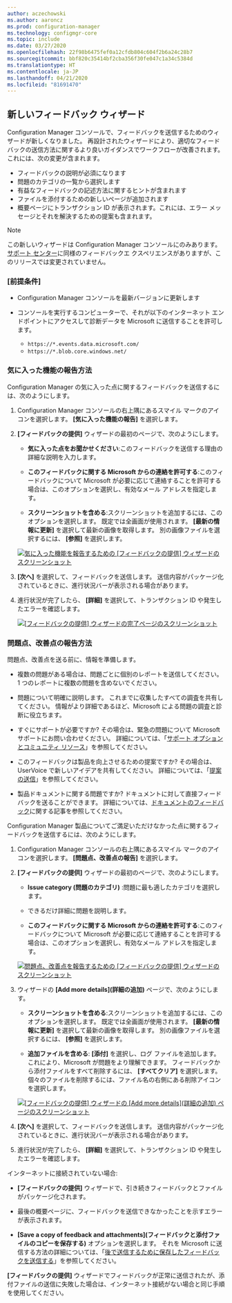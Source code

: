 ```yaml
---
author: aczechowski
ms.author: aaroncz
ms.prod: configuration-manager
ms.technology: configmgr-core
ms.topic: include
ms.date: 03/27/2020
ms.openlocfilehash: 22f98b6475fef0a12cfdb804c604f2b6a24c28b7
ms.sourcegitcommit: bbf820c35414bf2cba356f30fe047c1a34c5384d
ms.translationtype: HT
ms.contentlocale: ja-JP
ms.lasthandoff: 04/21/2020
ms.locfileid: "81691470"
---
```

## <a name="new-feedback-wizard"></a><a name="bkmk_feedback"></a> 新しいフィードバック ウィザード

<!--3180826-->

Configuration Manager コンソールで、フィードバックを送信するためのウィザードが新しくなりました。 再設計されたウィザードにより、適切なフィードバックの送信方法に関するより良いガイダンスでワークフローが改善されます。 これには、次の変更が含まれます。

- フィードバックの説明が必須になります
- 問題のカテゴリの一覧から選択します
- 有益なフィードバックの記述方法に関するヒントが含まれます
- ファイルを添付するための新しいページが追加されます
- 概要ページにトランザクション ID が表示されます。これには、エラー メッセージとそれを解決するための提案も含まれます。

> [!NOTE]
> この新しいウィザードは Configuration Manager コンソールにのみあります。 [サポート センター](../../../../support/support-center.md)に同様のフィードバックエ クスペリエンスがありますが、このリリースでは変更されていません。

### <a name="prerequisites"></a>[前提条件]

- Configuration Manager コンソールを最新バージョンに更新します

- コンソールを実行するコンピューターで、それが以下のインターネット エンドポイントにアクセスして診断データを Microsoft に送信することを許可します。

  - `https://*.events.data.microsoft.com/`
  - `https://*.blob.core.windows.net/`

### <a name="how-to-send-a-smile"></a>気に入った機能の報告方法

Configuration Manager の気に入った点に関するフィードバックを送信するには、次のようにします。

1. Configuration Manager コンソールの右上隅にあるスマイル マークのアイコンを選択します。 **[気に入った機能の報告]** を選択します。

1. **[フィードバックの提供]** ウィザードの最初のページで、次のようにします。

    - **気に入った点をお聞かせください**:このフィードバックを送信する理由の詳細な説明を入力します。

    - **このフィードバックに関する Microsoft からの連絡を許可する**:このフィードバックについて Microsoft が必要に応じて連絡することを許可する場合は、このオプションを選択し、有効なメール アドレスを指定します。

    - **スクリーンショットを含める**:スクリーンショットを追加するには、このオプションを選択します。 既定では全画面が使用されます。 **[最新の情報に更新]** を選択して最新の画像を取得します。 別の画像ファイルを選択するには、 **[参照]** を選択します。

    [![気に入った機能を報告するための [フィードバックの提供] ウィザードのスクリーンショット](../../media/3180826-send-a-smile.png)](../../media/3180826-send-a-smile.png#lightbox)

1. **[次へ]** を選択して、フィードバックを送信します。 送信内容がパッケージ化されているときに、進行状況バーが表示される場合があります。

1. 進行状況が完了したら、 **[詳細]** を選択して、トランザクション ID や発生したエラーを確認します。

    [![[フィードバックの提供] ウィザードの完了ページのスクリーンショット](../../media/3180826-provide-feedback-complete.png)](../../media/3180826-provide-feedback-complete.png#lightbox)

### <a name="how-to-send-a-frown"></a>問題点、改善点の報告方法

問題点、改善点を送る前に、情報を準備します。

- 複数の問題がある場合は、問題ごとに個別のレポートを送信してください。 1 つのレポートに複数の問題を含めないでください。

- 問題について明確に説明します。 これまでに収集したすべての調査を共有してください。 情報がより詳細であるほど、Microsoft による問題の調査と診断に役立ちます。

- すぐにサポートが必要ですか? その場合は、緊急の問題について Microsoft サポートにお問い合わせください。 詳細については、「[サポート オプションとコミュニティ リソース](../../../../understand/find-help.md#BKMK_SupportOptions)」を参照してください。

- このフィードバックは製品を向上させるための提案ですか? その場合は、UserVoice で新しいアイデアを共有してください。 詳細については、「[提案の送信](../../../../understand/find-help.md#send-a-suggestion)」を参照してください。

- 製品ドキュメントに関する問題ですか? ドキュメントに対して直接フィードバックを送ることができます。 詳細については、[ドキュメントのフィードバック](../../../../understand/use-docs.md#bkmk_docfeedback)に関する記事を参照してください。

Configuration Manager 製品についてご満足いただけなかった点に関するフィードバックを送信するには、次のようにします。

1. Configuration Manager コンソールの右上隅にあるスマイル マークのアイコンを選択します。 **[問題点、改善点の報告]** を選択します。

1. **[フィードバックの提供]** ウィザードの最初のページで、次のようにします。

    - **Issue category (問題のカテゴリ)** :問題に最も適したカテゴリを選択します。

    - できるだけ詳細に問題を説明します。

    - **このフィードバックに関する Microsoft からの連絡を許可する**:このフィードバックについて Microsoft が必要に応じて連絡することを許可する場合は、このオプションを選択し、有効なメール アドレスを指定します。

    [![問題点、改善点を報告するための [フィードバックの提供] ウィザードのスクリーンショット](../../media/3180826-describe-issue.png)](../../media/3180826-describe-issue.png#lightbox)

1. ウィザードの **[Add more details]\(詳細の追加\)** ページで、次のようにします。

    - **スクリーンショットを含める**:スクリーンショットを追加するには、このオプションを選択します。 既定では全画面が使用されます。 **[最新の情報に更新]** を選択して最新の画像を取得します。 別の画像ファイルを選択するには、 **[参照]** を選択します。

    - **追加ファイルを含める**: **[添付]** を選択し、ログ ファイルを追加します。これにより、Microsoft が問題をより理解できます。 フィードバックから添付ファイルをすべて削除するには、 **[すべてクリア]** を選択します。 個々のファイルを削除するには、ファイル名の右側にある削除アイコンを選択します。

    [![[フィードバックの提供] ウィザードの [Add more details]\(詳細の追加\) ページのスクリーンショット](../../media/3180826-add-more-details.png)](../../media/3180826-add-more-details.png#lightbox)

1. **[次へ]** を選択して、フィードバックを送信します。 送信内容がパッケージ化されているときに、進行状況バーが表示される場合があります。

1. 進行状況が完了したら、 **[詳細]** を選択して、トランザクション ID や発生したエラーを確認します。

インターネットに接続されていない場合:

- **[フィードバックの提供]** ウィザードで、引き続きフィードバックとファイルがパッケージ化されます。

- 最後の概要ページに、フィードバックを送信できなかったことを示すエラーが表示されます。

- **[Save a copy of feedback and attachments]\(フィードバックと添付ファイルのコピーを保存する\)** オプションを選択します。 それを Microsoft に送信する方法の詳細については、「[後で送信するために保存したフィードバックを送信する](../../../../understand/find-help.md#BKMK_NoInternet)」を参照してください。

**[フィードバックの提供]** ウィザードでフィードバックが正常に送信されたが、添付ファイルの送信に失敗した場合は、インターネット接続がない場合と同じ手順を使用してください。
